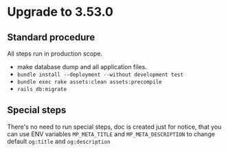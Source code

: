 # Upgrade to 3.53.0

## Standard procedure

All steps run in production scope.

- make database dump and all application files.
- `bundle install --deployment --without development test`
- `bundle exec rake assets:clean assets:precompile`
- `rails db:migrate`

## Special steps

There's no need to run special steps,
doc is created just for notice, that you can use ENV variables
`MP_META_TITLE` and `MP_META_DESCRIPTION` to change default
`og:title` and `og:description`
